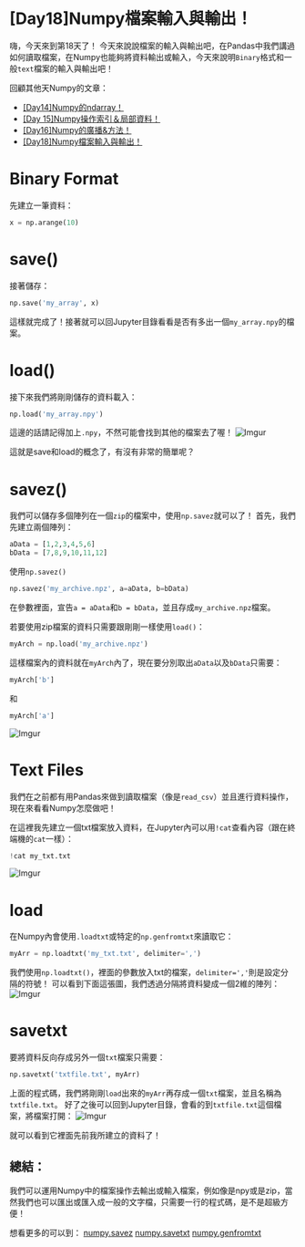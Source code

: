 # [Day18]Numpy檔案輸入與輸出！

嗨，今天來到第18天了！
今天來說說檔案的輸入與輸出吧，在Pandas中我們講過如何讀取檔案，在Numpy也能夠將資料輸出或輸入，今天來說明`Binary`格式和一般`text`檔案的輸入與輸出吧！

回顧其他天Numpy的文章：
* [[Day14]Numpy的ndarray！](https://ithelp.ithome.com.tw/articles/10195434)
* [[Day 15]Numpy操作索引＆局部資料！](https://ithelp.ithome.com.tw/articles/10195645)
* [[Day16]Numpy的廣播&方法！](https://ithelp.ithome.com.tw/articles/10195830)
* [[Day18]Numpy檔案輸入與輸出！](https://ithelp.ithome.com.tw/articles/10196167)

# Binary Format
先建立一筆資料：
```python
x = np.arange(10)
```
# save()
接著儲存：
```python
np.save('my_array', x)
```
這樣就完成了！接著就可以回Jupyter目錄看看是否有多出一個`my_array.npy`的檔案。

# load()
接下來我們將剛剛儲存的資料載入：
```python
np.load('my_array.npy')
```
這邊的話請記得加上`.npy`，不然可能會找到其他的檔案去了喔！
![Imgur](https://i.imgur.com/6Pc21cF.png)

這就是save和load的概念了，有沒有非常的簡單呢？

# savez()
我們可以儲存多個陣列在一個`zip`的檔案中，使用`np.savez`就可以了！
首先，我們先建立兩個陣列：
```python
aData = [1,2,3,4,5,6]
bData = [7,8,9,10,11,12]
```
使用`np.savez()`
```python
np.savez('my_archive.npz', a=aData, b=bData)
```
在參數裡面，宣告`a = aData`和`b = bData`，並且存成`my_archive.npz`檔案。

若要使用zip檔案的資料只需要跟剛剛一樣使用`load()`：
```python
myArch = np.load('my_archive.npz')
```
這樣檔案內的資料就在`myArch`內了，現在要分別取出`aData`以及`bData`只需要：
```python
myArch['b']
```
和
```python
myArch['a']
```
![Imgur](https://i.imgur.com/jBypzZu.png)

# Text Files
我們在之前都有用Pandas來做到讀取檔案（像是`read_csv`）並且進行資料操作，現在來看看Numpy怎麼做吧！

在這裡我先建立一個txt檔案放入資料，在Jupyter內可以用`!cat`查看內容（跟在終端機的`cat`一樣）：
```python
!cat my_txt.txt
```
![Imgur](https://i.imgur.com/Gl2D0yo.png)
# load
在Numpy內會使用`.loadtxt`或特定的`np.genfromtxt`來讀取它：
```python
myArr = np.loadtxt('my_txt.txt', delimiter=',')
```
我們使用`np.loadtxt()`，裡面的參數放入txt的檔案，`delimiter=','`則是設定分隔的符號！
可以看到下面這張圖，我們透過分隔將資料變成一個2維的陣列：
![Imgur](https://i.imgur.com/Wl39ZXU.png)

# savetxt 
要將資料反向存成另外一個`txt`檔案只需要：
```python
np.savetxt('txtfile.txt', myArr)
```
上面的程式碼，我們將剛剛`load`出來的`myArr`再存成一個`txt`檔案，並且名稱為`txtfile.txt`。
好了之後可以回到Jupyter目錄，會看的到`txtfile.txt`這個檔案，將檔案打開：
![Imgur](https://i.imgur.com/soj2z54.png)

就可以看到它裡面先前我所建立的資料了！


## 總結：
我們可以運用Numpy中的檔案操作去輸出或輸入檔案，例如像是npy或是zip，當然我們也可以匯出或匯入成一般的文字檔，只需要一行的程式碼，是不是超級方便！

想看更多的可以到：
[numpy.savez](https://docs.scipy.org/doc/numpy-1.13.0/reference/generated/numpy.savez_compressed.html)
[numpy.savetxt](https://docs.scipy.org/doc/numpy-1.13.0/reference/generated/numpy.savetxt.html)
[numpy.genfromtxt](https://docs.scipy.org/doc/numpy-1.13.0/reference/generated/numpy.genfromtxt.html)


